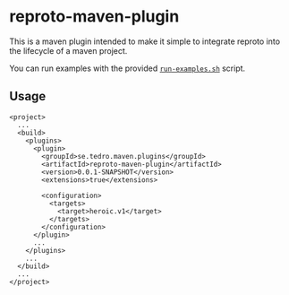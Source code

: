 # reproto-maven-plugin

This is a maven plugin intended to make it simple to integrate reproto into the lifecycle
of a maven project.

You can run examples with the provided [`run-examples.sh`](run-examples.sh) script.

## Usage

```
<project>
  ...
  <build>
    <plugins>
      <plugin>
        <groupId>se.tedro.maven.plugins</groupId>
        <artifactId>reproto-maven-plugin</artifactId>
        <version>0.0.1-SNAPSHOT</version>
        <extensions>true</extensions>

        <configuration>
          <targets>
            <target>heroic.v1</target>
          </targets>
        </configuration>
      </plugin>
      ...
    </plugins>
    ...
  </build>
  ...
</project>
```
